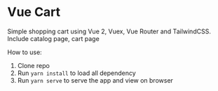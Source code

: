 # Vue Cart

Simple shopping cart using Vue 2, Vuex, Vue Router and TailwindCSS. Include catalog page, cart page

How to use:
1. Clone repo
2. Run `yarn install` to load all dependency
3. Run `yarn serve` to serve the app and view on browser
